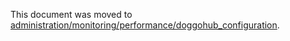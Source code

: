 This document was moved to [administration/monitoring/performance/doggohub_configuration](../../administration/monitoring/performance/doggohub_configuration.md).
